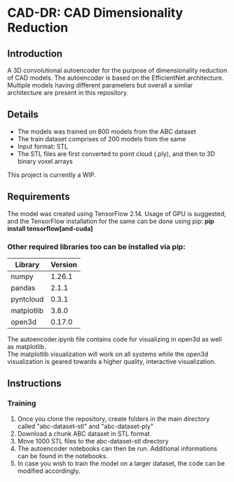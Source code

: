 # CAD-DR: CAD Dimensionality Reduction

## Introduction
A 3D convolutional autoencoder for the purpose of dimensionality reduction of CAD models. The autoencoder is based on the EfficientNet architecture.  
Multiple models having different parameters but overall a similar architecture are present in this repository.  

## Details
- The models was trained on 800 models from the ABC dataset
- The train dataset comprises of 200 models from the same
- Input format: STL
- The STL files are first converted to point cloud (.ply), and then to 3D binary voxel arrays

This project is currently a WIP.

## Requirements
The model was created using TensorFlow 2.14. Usage of GPU is suggested, and the TensorFlow installation for the same can be done using pip: 
**pip install tensorflow\[and-cuda\]**

### Other required libraries too can be installed via pip:
| Library | Version |
|---------|---------|
| numpy | 1.26.1 |
| pandas | 2.1.1 |
| pyntcloud | 0.3.1 |
| matplotlib | 3.8.0 |
| open3d | 0.17.0 |

The autoencoder.ipynb file contains code for visualizing in open3d as well as matplotlib.  
The matplotlib visualization will work on all systems while the open3d visualization is geared towards a higher quality, interactive visualization.  

## Instructions

### Training
1. Once you clone the repository, create folders in the main directory called "abc-dataset-stl" and "abc-dataset-ply"
2. Download a chunk ABC dataset in STL format.
3. Move 1000 STL files to the abc-dataset-stl directory
4. The autoencoder notebooks can then be run. Additional informations can be found in the notebooks.
5. In case you wish to train the model on a larger dataset, the code can be modified accordingly.
